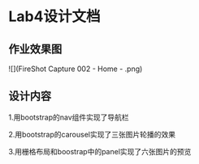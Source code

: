 # Lab4设计文档

## 作业效果图

![](FireShot Capture 002 - Home - .png)

## 设计内容

1.用bootstrap的nav组件实现了导航栏

2.用bootstrap的carousel实现了三张图片轮播的效果

3.用栅格布局和boostrap中的panel实现了六张图片的预览